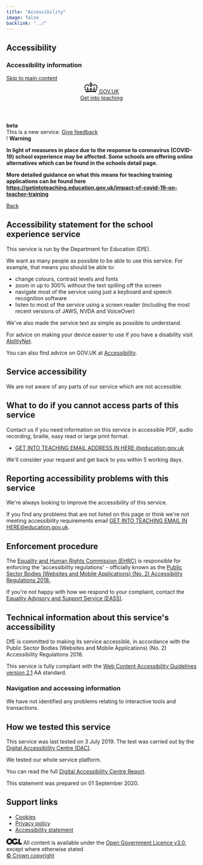 ```yaml
---
title: "Accessibility"
image: false
backlink: "../"
---
```


<div class="content__right">

</div>

<div class="content__left">
    <h2>Accessibility</h2>
    <h3>Accessibility information</h3>
  
  <!DOCTYPE html>
<html lang="en" class="govuk-template ">
  <head>
    <script>
  window.ga=window.ga||function(){(ga.q=ga.q||[]).push(arguments)};ga.l=+new Date;
  ga('create', 'UA-136255210-1', 'auto');
  ga('send', 'pageview');
</script>

<script async src='https://www.google-analytics.com/analytics.js'></script>
<title>Accessibility statement for Get into teaching</title>
    <meta name="csrf-param" content="authenticity_token" />
<meta name="csrf-token" content="nmp6KXakluK5y9ZfZYWJPkEmnAa2dcWlE97VRwr+pll2phYLi8psIl6eJ2dW6iLNtj7qurQvG9b2YG5zF3mV3g==" />
    <meta name="csp-nonce" />
    <meta name="viewport" content="width=device-width, initial-scale=1" />
    <meta property="og:image" content="https://schoolexperience.education.gov.uk/assets/govuk-opengraph-image-dade2dad5775023b0568381c4c074b86318194edb36d3d68df721eea7deeac4b.png" />
    <meta name="theme-color" content="#0b0c0c" />
    <link rel="shortcut icon" type="image/x-icon" href="/assets/favicon-9ed7849c462c53aa2cdf1690eb257e801ecbf5696d1d0928868c5b032b4adb36.ico" />
    <link rel="mask-icon" type="image/svg" href="/assets/govuk-mask-icon-a409a4db4a5e72c99ae3916653710064c43eb4be35821f79c07c5156e7dc5808.svg" color="#0b0c0c" />
    <link rel="apple-touch-icon" type="image/png" href="/assets/govuk-apple-touch-icon-5f801db05920bd1eb2b27a7a90328599bb16b6344c3213795af0f20d3ca179b0.png" />
    <link rel="apple-touch-icon" type="image/png" href="/assets/govuk-apple-touch-icon-152x152-828a839e5c83de19f98014eef54cec77aa11063a23ce321970d6f9310eeabb6c.png" size="152x152" />
    <link rel="apple-touch-icon" type="image/png" href="/assets/govuk-apple-touch-icon-167x167-a44a5b317f51a61950697fbe6c61ffe3b5acdd89de60ef70429daa32881d5279.png" size="167x167" />
    <link rel="apple-touch-icon" type="image/png" href="/assets/govuk-apple-touch-icon-180x180-026deaa34fa328ae5f1f519a37dbd15e6555c5086e1ba83986cd0827a7209902.png" size="180x180" />
    <link rel="stylesheet" media="all" href="/assets/application-059f5b25a880dec49857d7a160d7fac1610e0f54edc444164ec417eda3e3db5f.css" />
    <script>
//<![CDATA[window.cookie_categories = {"analytics":["_ga","_gat","_gid","ai_session","ai_user","analytics_tracking_uuid"]} ;
  window.cookie_preference_key = "cookie_preference-v1" ;//]]>
</script>
    </head>
    <body class="govuk-template__body ">
    <script>
      document.body.className = ((document.body.className) ? document.body.className + ' js-enabled' : 'js-enabled');
    </script>
    <a href="#main-content" class="govuk-skip-link">Skip to main content</a>

<header class="govuk-header " role="banner" data-module="govuk-header">
      <div class="govuk-header__container govuk-width-container">
        <div class="govuk-header__logo">
          <a class="govuk-header__link govuk-header__link--homepage" href="https://www.gov.uk/">
            <span class="govuk-header__logotype">
              <svg role="presentation" focusable="false" class="govuk-header__logotype-crown" xmlns="http://www.w3.org/2000/svg" viewbox="0 0 132 97" height="32" width="36">
 <path fill="currentColor" fill-rule="evenodd" d="M25 30.2c3.5 1.5 7.7-.2 9.1-3.7 1.5-3.6-.2-7.8-3.9-9.2-3.6-1.4-7.6.3-9.1 3.9-1.4 3.5.3 7.5 3.9 9zM9 39.5c3.6 1.5 7.8-.2 9.2-3.7 1.5-3.6-.2-7.8-3.9-9.1-3.6-1.5-7.6.2-9.1 3.8-1.4 3.5.3 7.5 3.8 9zM4.4 57.2c3.5 1.5 7.7-.2 9.1-3.8 1.5-3.6-.2-7.7-3.9-9.1-3.5-1.5-7.6.3-9.1 3.8-1.4 3.5.3 7.6 3.9 9.1zm38.3-21.4c3.5 1.5 7.7-.2 9.1-3.8 1.5-3.6-.2-7.7-3.9-9.1-3.6-1.5-7.6.3-9.1 3.8-1.3 3.6.4 7.7 3.9 9.1zm64.4-5.6c-3.6 1.5-7.8-.2-9.1-3.7-1.5-3.6.2-7.8 3.8-9.2 3.6-1.4 7.7.3 9.2 3.9 1.3 3.5-.4 7.5-3.9 9zm15.9 9.3c-3.6 1.5-7.7-.2-9.1-3.7-1.5-3.6.2-7.8 3.7-9.1 3.6-1.5 7.7.2 9.2 3.8 1.5 3.5-.3 7.5-3.8 9zm4.7 17.7c-3.6 1.5-7.8-.2-9.2-3.8-1.5-3.6.2-7.7 3.9-9.1 3.6-1.5 7.7.3 9.2 3.8 1.3 3.5-.4 7.6-3.9 9.1zM89.3 35.8c-3.6 1.5-7.8-.2-9.2-3.8-1.4-3.6.2-7.7 3.9-9.1 3.6-1.5 7.7.3 9.2 3.8 1.4 3.6-.3 7.7-3.9 9.1zM69.7 17.7l8.9 4.7V9.3l-8.9 2.8c-.2-.3-.5-.6-.9-.9L72.4 0H59.6l3.5 11.2c-.3.3-.6.5-.9.9l-8.8-2.8v13.1l8.8-4.7c.3.3.6.7.9.9l-5 15.4v.1c-.2.8-.4 1.6-.4 2.4 0 4.1 3.1 7.5 7 8.1h.2c.3 0 .7.1 1 .1.4 0 .7 0 1-.1h.2c4-.6 7.1-4.1 7.1-8.1 0-.8-.1-1.7-.4-2.4V34l-5.1-15.4c.4-.2.7-.6 1-.9zM66 92.8c16.9 0 32.8 1.1 47.1 3.2 4-16.9 8.9-26.7 14-33.5l-9.6-3.4c1 4.9 1.1 7.2 0 10.2-1.5-1.4-3-4.3-4.2-8.7L108.6 76c2.8-2 5-3.2 7.5-3.3-4.4 9.4-10 11.9-13.6 11.2-4.3-.8-6.3-4.6-5.6-7.9 1-4.7 5.7-5.9 8-.5 4.3-8.7-3-11.4-7.6-8.8 7.1-7.2 7.9-13.5 2.1-21.1-8 6.1-8.1 12.3-4.5 20.8-4.7-5.4-12.1-2.5-9.5 6.2 3.4-5.2 7.9-2 7.2 3.1-.6 4.3-6.4 7.8-13.5 7.2-10.3-.9-10.9-8-11.2-13.8 2.5-.5 7.1 1.8 11 7.3L80.2 60c-4.1 4.4-8 5.3-12.3 5.4 1.4-4.4 8-11.6 8-11.6H55.5s6.4 7.2 7.9 11.6c-4.2-.1-8-1-12.3-5.4l1.4 16.4c3.9-5.5 8.5-7.7 10.9-7.3-.3 5.8-.9 12.8-11.1 13.8-7.2.6-12.9-2.9-13.5-7.2-.7-5 3.8-8.3 7.1-3.1 2.7-8.7-4.6-11.6-9.4-6.2 3.7-8.5 3.6-14.7-4.6-20.8-5.8 7.6-5 13.9 2.2 21.1-4.7-2.6-11.9.1-7.7 8.8 2.3-5.5 7.1-4.2 8.1.5.7 3.3-1.3 7.1-5.7 7.9-3.5.7-9-1.8-13.5-11.2 2.5.1 4.7 1.3 7.5 3.3l-4.7-15.4c-1.2 4.4-2.7 7.2-4.3 8.7-1.1-3-.9-5.3 0-10.2l-9.5 3.4c5 6.9 9.9 16.7 14 33.5 14.8-2.1 30.8-3.2 47.7-3.2z"></path>
                <image src="/assets/govuk-logotype-crown-66ad9a9b8fca42cf0ba18979eef6afc2e8056d5f158ca9b27ce9afdf852aae87.png" class="govuk-header__logotype-crown-fallback-image"></image>
              </svg>
              <span class="govuk-header__logotype-text">
                GOV.UK
              </span>
            </span>
</a>        </div>
        <div class="govuk-header__content">
          <a class="govuk-header__link govuk-header__link--service-name" href="/">Get into teaching</a>
        </div>
      </div>
    </header>
<div class="govuk-width-container">
      <div class="govuk-phase-banner">
  <div class="govuk-phase-banner__content">
    <strong class="govuk-tag govuk-phase-banner__content__tag ">
      beta
    </strong>
    <div class="govuk-phase-banner__text phase">
      This is a new service. <a href="/candidates/feedbacks/new">Give feedback</a>
    </div>
  </div>
</div>
<div id="candidate-alert-notification" class="govuk-warning-text govuk-!-padding-top-5 govuk-!-padding-bottom-0">
  <span class="govuk-warning-text__icon" aria-hidden="true">!</span>
  <strong class="govuk-warning-text__text">
    <span class="govuk-warning-text__assistive">Warning</span>
    <p>In light of measures in place due to the response to coronavirus (COVID-19) school experience may be affected. Some schools are offering online alternatives which can be found in the schools detail page.</p>

<p>More detailed guidance on what this means for teaching training applications can be found here <a href="https://getintoteaching.education.gov.uk/impact-of-covid-19-on-teacher-training">https://getintoteaching.education.gov.uk/impact-of-covid-19-on-teacher-training</a></p>
  </strong>
</div>
<main class="govuk-main-wrapper " id="main-content" role="main">
        <div class="govuk-grid-row">
  <article class="govuk-grid-column-full">
    <a data-controller="back-link" class="govuk-back-link" href="javascript:history.back()">Back</a>
      <h1 class="govuk-heading-l">
      Accessibility statement for the school experience service
</h1>
    <section>
      <p>
        This service is run by the Department for Education (DfE).
      </p>

   <p>
        We want as many people as possible to be able to use this service. For
        example, that means you should be able to:
      </p>

  <ul class="govuk-list govuk-list--bullet">
        <li>change colours, contrast levels and fonts</li>
        <li>zoom in up to 300% without the text spilling off the screen</li>
        <li>navigate most of the service using just a keyboard and speech recognition software</li>
        <li>
          listen to most of the service using a screen reader (including the most
          recent versions of JAWS, NVDA and VoiceOver)
        </li>
      </ul>

  <p>
        We've also made the service text as simple as possible to understand.
      </p>

  <p>
        For advice on making your device easier to use if you have a disability
        visit <a href="https://mcmw.abilitynet.org.uk/">AbilityNet</a>.
      </p>

  <p>
        You can also find advice on GOV.UK at <a href="https://www.gov.uk/help/accessibility">Accessibility</a>.
      </p>
    </section>

  <section>
      <h2 class="govuk-heading-m">Service accessibility</h2>

   <p>
        We are not aware of any parts of our service which are not accessible.
      </p>
    </section>

  <section>
      <h2 class="govuk-heading-m">What to do if you cannot access parts of this service</h2>

   <p>
        Contact us if you need information on this service in accessible PDF, audio
        recording, braille, easy read or large print format.
      </p>

   <ul class="govuk-list">
        <li>
          <a aria-label="School experience support email address" href="mailto:organise.school-experience@education.gov.uk">GET INTO TEACHING EMAIL ADDRESS IN HERE @education.gov.uk</a>
        </li>
      </ul>

   <p>
        We'll consider your request and get back to you within 5 working days.
      </p>
    </section>

  <section>
      <h2 class="govuk-heading-m">Reporting accessibility problems with this service</h2>

   <p>
        We're always looking to improve the accessibility of this service.
      </p>

 <p>
        If you find any problems that are not listed on this page or think we're
        not meeting accessibility requirements email 
        <a href="mailto:organise.school-experience@education.gov.uk">GET INTO TEACHING EMAIL IN HERE@education.gov.uk</a>.
      </p>
    </section>

<section>
      <h2 class="govuk-heading-m">Enforcement procedure</h2>

 <p>
        The <a href="https://www.equalityhumanrights.com/en">Equality and Human Rights Commission (EHRC)</a>
        is responsible for
        enforcing the 'accessibility regulations' - officially known as the
        <a href="http://www.legislation.gov.uk/uksi/2018/852/contents/made">Public Sector Bodies (Websites and Mobile Applications) (No. 2) Accessibility Regulations 2018.</a>
      </p>

<p>
        If you're not happy with how we respond to your complaint, contact the
        <a href="https://www.equalityadvisoryservice.com/">Equality Advisory and Support Service (EASS)</a>.
      </p>
    </section>

 <section>
      <h2 class="govuk-heading-m">Technical information about this service's accessibility</h2>

<p>
        DfE is committed to making its service accessible, in accordance with the
        Public Sector Bodies (Websites and Mobile Applications) (No. 2)
        Accessibility Regulations 2018.
      </p>

<p>
        This service is fully compliant with the
        <a href="https://www.w3.org/TR/WCAG21/">Web Content Accessibility Guidelines version 2.1</a>
        AA standard.
      </p>

<h3 class="govuk-heading-s">
        Navigation and accessing information
      </h3>

 <p>
        We have not identified any problems relating to interactive tools and
        transactions.
      </p>
    </section>
<section>
      <h2 class="govuk-heading-m">How we tested this service</h2>
<p>
        This service was last tested on 3 July 2019. The test was carried out by
        the <a href="https://digitalaccessibilitycentre.org/">Digital Accessibility Centre (DAC)</a>.
      </p>
<p>
        We tested our whole service platform.
      </p>
<p>
        You can read the full <a href="/reports/school-experience-accessibility-report.pdf">Digital Accessibility Centre Report</a>.
      </p>
    </section>
    <aside>
      <p class="govuk-hint">
        This statement was prepared on 01 September 2020.
      </p>
    </aside>
  </article>
</div>
</main>
    </div>
<footer class="govuk-footer " role="contentinfo">
      <div class="govuk-width-container ">
        <div class="govuk-footer__meta">
          <div class="govuk-footer__meta-item govuk-footer__meta-item--grow">

  <h2 class="govuk-visually-hidden">Support links
            </h2>

  <ul class="govuk-footer__inline-list">
              <li class="govuk-footer__inline-list-item">
                <a class="govuk-footer__link" href="/cookie_preference/edit">Cookies</a>
              </li>
              <li class="govuk-footer__inline-list-item">
                <a class="govuk-footer__link" href="/privacy_policy">Privacy policy</a>
              </li>
              <li class="govuk-footer__inline-list-item">
                <a class="govuk-footer__link" href="/accessibility_statement">Accessibility statement</a>
              </li>
            </ul>

 <svg role="presentation" focusable="false" class="govuk-footer__licence-logo" xmlns="http://www.w3.org/2000/svg" viewbox="0 0 483.2 195.7" height="17" width="41">
              <path fill="currentColor" d="M421.5 142.8V.1l-50.7 32.3v161.1h112.4v-50.7zm-122.3-9.6A47.12 47.12 0 0 1 221 97.8c0-26 21.1-47.1 47.1-47.1 16.7 0 31.4 8.7 39.7 21.8l42.7-27.2A97.63 97.63 0 0 0 268.1 0c-36.5 0-68.3 20.1-85.1 49.7A98 98 0 0 0 97.8 0C43.9 0 0 43.9 0 97.8s43.9 97.8 97.8 97.8c36.5 0 68.3-20.1 85.1-49.7a97.76 97.76 0 0 0 149.6 25.4l19.4 22.2h3v-87.8h-80l24.3 27.5zM97.8 145c-26 0-47.1-21.1-47.1-47.1s21.1-47.1 47.1-47.1 47.2 21 47.2 47S123.8 145 97.8 145"
              />
            </svg>
            <span class="govuk-footer__licence-description">
              All content is available under the
              <a class="govuk-footer__link" href="https://www.nationalarchives.gov.uk/doc/open-government-licence/version/3/" rel="license">Open Government Licence v3.0</a>, except where otherwise stated
            </span>
          </div>
          <div class="govuk-footer__meta-item">
            <a class="govuk-footer__link govuk-footer__copyright-logo" href="https://www.nationalarchives.gov.uk/information-management/re-using-public-sector-information/uk-government-licensing-framework/crown-copyright/">© Crown copyright</a>
          </div>
        </div>
      </div>
    </footer>

 <script src="/packs/js/application-c1ac5626fd780725d0c8.js"></script>
  </body>
</html>

